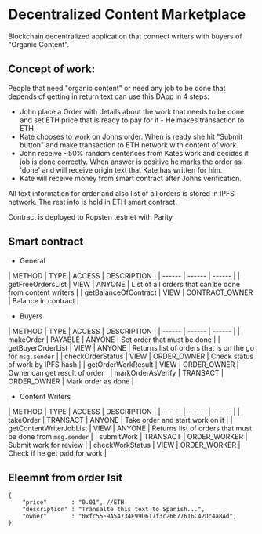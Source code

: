# Decentralized Content Marketplace
Blockchain decentralized application that connect writers with buyers of "Organic Content".

## Concept of work:
People that need "organic content" or need any job to be done that depends of getting in return text can use this DApp in 4 steps:

* John place a Order with details about the work that needs to be done and set ETH price that is ready to pay for it -  He makes transaction to ETH
* Kate chooses to work on Johns order. When is ready she hit "Submit button" and make transaction to ETH network with content of work.
* John receive ~50% random sentences from Kates work and decides if job is done correctly. When answer is positive he marks the order as 'done' and will receive origin text that Kate has written for him.
* Kate will receive money from smart contract after Johns verification.

All text information for order and also list of all orders is stored in IPFS network. The rest info is hold in ETH smart contract.

Contract is deployed to Ropsten testnet with Parity
## Smart contract
* General

| METHOD | TYPE | ACCESS |  DESCRIPTION |
| ------ | ------ | ------ |
| getFreeOrdersList | VIEW | ANYONE | List of all orders that can be done from content writers |
| getBalanceOfContract | VIEW | CONTRACT_OWNER | Balance in contract |

* Buyers

| METHOD | TYPE | ACCESS |  DESCRIPTION |
| ------ | ------ | ------ |
| makeOrder | PAYABLE | ANYONE | Set order that must be done |
| getBuyerOrderList | VIEW | ANYONE | Returns list of orders that is on the go for `msg.sender` |
| checkOrderStatus | VIEW | ORDER_OWNER | Check status of work by IPFS hash |
| getOrderWorkResult | VIEW | ORDER_OWNER | Owner can get result of order |
| markOrderAsVerify | TRANSACT | ORDER_OWNER | Mark order as done |

* Content Writers

| METHOD | TYPE | ACCESS |  DESCRIPTION |
| ------ | ------ | ------ |
| takeOrder | TRANSACT | ANYONE | Take order and start work on it |
| getContentWriterJobList | VIEW | ANYONE | Returns list of orders that must be done from `msg.sender` |
| submitWork | TRANSACT | ORDER_WORKER | Submit work for review |
| checkWorkStatus | VIEW | ORDER_WORKER | Check if he get paid for work |

## Eleemnt from order lsit
```
{
    "price"       : "0.01", //ETH
    "description" : "Transalte this text to Spanish...",
    "owner"       : "0xfc55F9A54734E99D617f3c26677616C42Dc4a8Ad",
}
```
